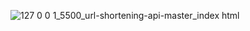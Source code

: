 ![127 0 0 1_5500_url-shortening-api-master_index html](https://github.com/user-attachments/assets/077bc1f8-ca80-467e-bee4-f9c2f8cdd25e)







